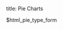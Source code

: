 title: Pie Charts


<div class="container-fluid">
  <div class="row">
    <div class="col-sm-10">
      <div data-options="gexamples.piecharts" style="width: 100%;" giotto-pie></div>
    </div>
    <div class="col-sm-2 small">
      $html_pie_type_form
    </div>
  </div>
</div>
